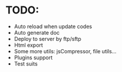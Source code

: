 TODO:
=====

* Auto reload when update codes
* Auto generate doc
* Deploy to server by ftp/sftp
* Html export
* Some more utils: jsCompressor, file utils...
* Plugins support
* Test suits